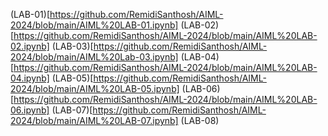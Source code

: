 (LAB-01)[https://github.com/RemidiSanthosh/AIML-2024/blob/main/AIML%20LAB-01.ipynb]
(LAB-02)[https://github.com/RemidiSanthosh/AIML-2024/blob/main/AIML%20LAB-02.ipynb]
(LAB-03)[https://github.com/RemidiSanthosh/AIML-2024/blob/main/AIML%20Lab-03.ipynb]
(LAB-04)[https://github.com/RemidiSanthosh/AIML-2024/blob/main/AIML%20LAB-04.ipynb]
(LAB-05)[https://github.com/RemidiSanthosh/AIML-2024/blob/main/AIML%20LAB-05.ipynb]
(LAB-06)[https://github.com/RemidiSanthosh/AIML-2024/blob/main/AIML%20LAB-06.ipynb]
(LAB-07)[https://github.com/RemidiSanthosh/AIML-2024/blob/main/AIML%20LAB-07.ipynb]
(LAB-08)
